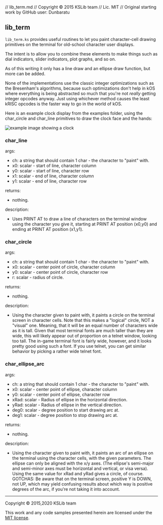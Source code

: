 // lib_term.md 
// Copyright © 2015 KSLib team 
// Lic. MIT
// Original starting work by GitHub user: Dunbaratu

## lib_term

``lib_term.ks`` provides useful routines to let you paint character-cell
drawing primitives on the terminal for old-school character user displays.

The intent is to allow you to combine these elements to make things
such as dial indicators, slider indicators, plot graphs, and so on.

As of this writing it only has a line draw and an ellipse draw function,
but more can be added.

None of the implementations use the classic integer optimizations
such as the Bresenham's algorithms, because such optimizations
don't help in kOS where everything is being abstracted so
much that you're not *really* getting integer opcodes anyway.
Just using whichever method causes the least kRISC opcodes is
the faster way to go in the world of kOS.

Here is an example clock display from the examples folder, using
the char_circle and char_line primitives to draw the clock face
and the hands:

![example image showing a clock](img/example_lib_term.png)

### char_line

args:
  * ch: a string that should contain 1 char - the character to "paint" with.
  * x0: scalar - start of line, character column
  * y0: scalar - start of line, character row
  * x1: scalar - end of line, character column
  * y1: scalar - end of line, character row

returns:
  * nothing.

description:
  * Uses PRINT AT to draw a line of characters on the terminal
    window using the character you give it, starting at PRINT AT
    position (x0,y0) and ending at PRINT AT position (x1,y1).

### char_circle

args:
  * ch: a string that should contain 1 char - the character to "paint" with.
  * x0: scalar - center point of circle, character column
  * y0: scalar - center point of circle, character row
  * r: scalar - radius of circle.

returns:
  * nothing.

description:
  * Using the character given to paint with, it paints a circle on
    the terminal screen in character cells.  Note that this makes a
    "logical" circle, NOT a "visual" one.  Meaning, that it will
    be an equal number of characters wide as it is tall.  Given that
    most terminal fonts are much taller than they are wide, this
    will likely appear out of proportion on a telnet window, looking
    too tall.  The in-game terminal font is fairly wide, however, and
    it looks pretty good using such a font.  If you use telnet, you
    can get similar behavior by picking a rather wide telnet font.

### char_ellipse_arc

args:
  * ch: a string that should contain 1 char - the character to "paint" with.
  * x0: scalar - center point of ellipse, character column
  * y0: scalar - center point of ellipse, character row
  * xRad: scalar - Radius of ellipse in the horizontal direction.
  * yRad: scalar - Radius of ellipse in the vertical direction.
  * deg0: scalar - degree position to start drawing arc at.
  * deg1: scalar - degree position to stop drawing arc at.

returns:
  * nothing.

description:
  * Using the character given to paint with, it paints an arc of an
    ellipse on the terminal using the character cells, with the given
    parameters.  The ellipse can only be aligned with the x/y axes.
    (The ellipse's semi-major and semi-minor axes must be horizontal
    and vertical, or visa versa).  Using the same value for xRad and
    yRad gives a circle, of course.
    GOTCHAS: Be aware that on the terminal screen, positive Y is DOWN,
    not UP, which may yield confusing results about which way is
    positive degrees of the arc, if you're not taking it into account.

---
Copyright © 2015,2020 KSLib team

This work and any code samples presented herein are licensed under the [MIT license](../LICENSE).